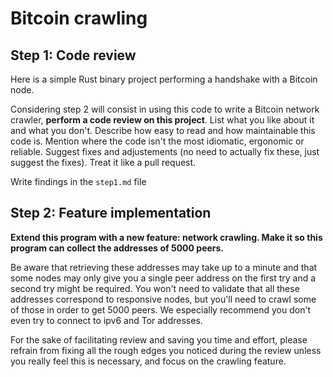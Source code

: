 # Bitcoin crawling

## Step 1: Code review

Here is a simple Rust binary project performing a handshake with a Bitcoin node.

Considering step 2 will consist in using this code to write a Bitcoin network crawler, **perform a code review on this project**. List what you like about it and what you don't. Describe how easy to read and how maintainable this code is. Mention where the code isn't the most idiomatic, ergonomic or reliable. Suggest fixes and adjustements (no need to actually fix these, just suggest the fixes). Treat it like a pull request. 

Write findings in the `step1.md` file

## Step 2: Feature implementation

**Extend this program with a new feature: network crawling. Make it so this program can collect the addresses of 5000 peers.** 

Be aware that retrieving these addresses may take up to a minute and that some nodes may only give you a single peer address on the first try and a second try might be required. You won't need to validate that all these addresses correspond to responsive nodes, but you'll need to crawl some of those in order to get 5000 peers. We especially recommend you don't even try to connect to ipv6 and Tor addresses.

For the sake of facilitating review and saving you time and effort, please refrain from fixing all the rough edges you noticed during the review unless you really feel this is necessary, and focus on the crawling feature.
